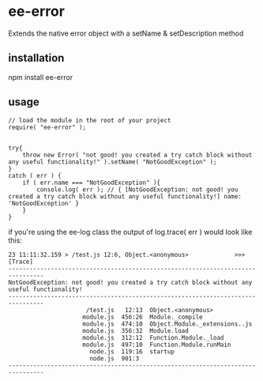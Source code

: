 # ee-error

Extends the native error object with a setName & setDescription method

## installation

npm install ee-error

## usage
	
	// load the module in the root of your project
	require( "ee-error" );


	try{
		throw new Error( "not good! you created a try catch block without any useful functionality!" ).setName( "NotGoodException" );
	}
	catch ( err ) {
		if ( err.name === "NotGoodException" ){
			console.log( err ); // { [NotGoodException: not good! you created a try catch block without any useful functionality!] name: 'NotGoodException' }
		}
	}


if you're using the ee-log class the output of log.trace( err ) would look like this:

	23 11:11:32.159 > /test.js 12:6, Object.<anonymous>             >>> [Trace]
	--------------------------------------------------------------------------------
	NotGoodException: not good! you created a try catch block without any useful functionality!
	--------------------------------------------------------------------------------
	                      /test.js   12:13  Object.<anonymous>
	                     module.js  456:26  Module._compile
	                     module.js  474:10  Object.Module._extensions..js
	                     module.js  356:32  Module.load
	                     module.js  312:12  Function.Module._load
	                     module.js  497:10  Function.Module.runMain
	                       node.js  119:16  startup
	                       node.js  901:3   
	--------------------------------------------------------------------------------



